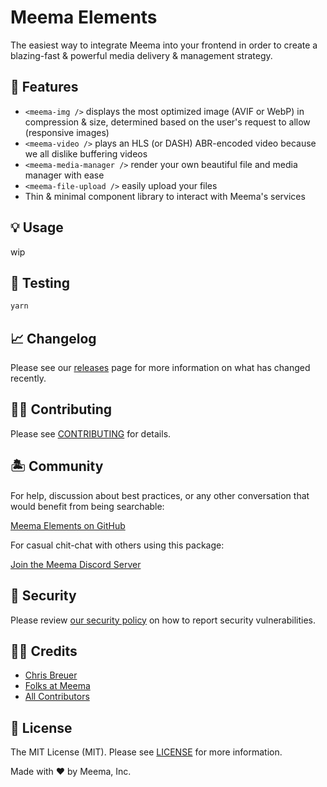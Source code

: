 # Meema Elements

The easiest way to integrate Meema into your frontend in order to create a blazing-fast & powerful media delivery & management strategy.

## 🐙 Features

- `<meema-img />` displays the most optimized image (AVIF or WebP) in compression & size, determined based on the user's request to allow (responsive images)
- `<meema-video />` plays an HLS (or DASH) ABR-encoded video because we all dislike buffering videos
- `<meema-media-manager />` render your own beautiful file and media manager with ease
- `<meema-file-upload />` easily upload your files
- Thin & minimal component library to interact with Meema's services

## 💡 Usage

wip

## 🧪 Testing

```bash
yarn
```

## 📈 Changelog

Please see our [releases](https://github.com/meemalabs/meema-elements/releases) page for more information on what has changed recently.

## 💪🏼 Contributing

Please see [CONTRIBUTING](CONTRIBUTING.md) for details.

## 🏝 Community

For help, discussion about best practices, or any other conversation that would benefit from being searchable:

[Meema Elements on GitHub](https://github.com/meemalabs/meema-elements/discussions)

For casual chit-chat with others using this package:

[Join the Meema Discord Server](https://discord.meema.io)

## 🚨 Security

Please review [our security policy](https://github.com/meemalabs/meema-elements/security/policy) on how to report security vulnerabilities.

## 🙏🏼 Credits

- [Chris Breuer](https://github.com/Chris1904)
- [Folks at Meema](https://github.com/meemalabs)
- [All Contributors](../../contributors)

## 📄 License

The MIT License (MIT). Please see [LICENSE](LICENSE.md) for more information.

Made with ❤️ by Meema, Inc.
